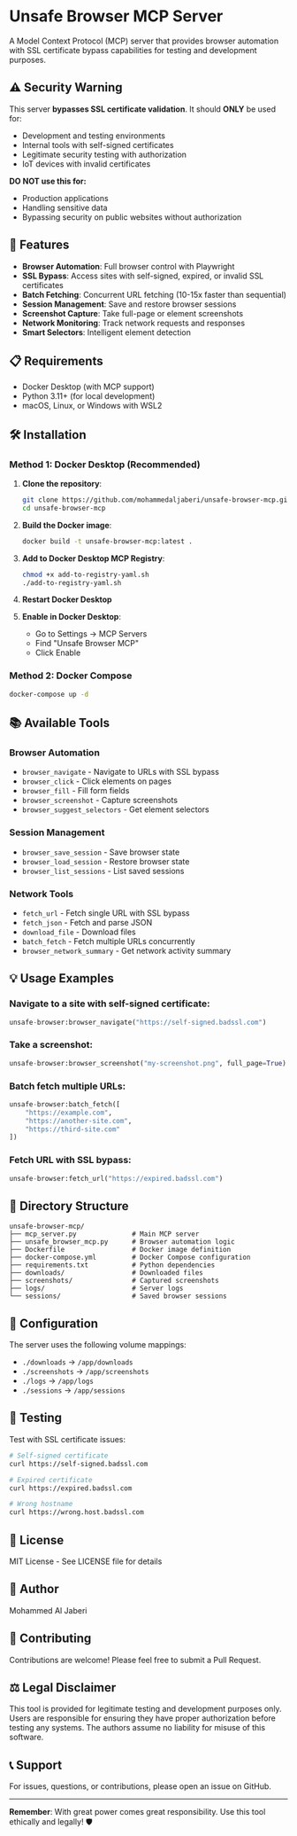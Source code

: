 # Unsafe Browser MCP Server

A Model Context Protocol (MCP) server that provides browser automation with SSL certificate bypass capabilities for testing and development purposes.

## ⚠️ Security Warning

This server **bypasses SSL certificate validation**. It should **ONLY** be used for:
- Development and testing environments
- Internal tools with self-signed certificates
- Legitimate security testing with authorization
- IoT devices with invalid certificates

**DO NOT use this for:**
- Production applications
- Handling sensitive data
- Bypassing security on public websites without authorization

## 🚀 Features

- **Browser Automation**: Full browser control with Playwright
- **SSL Bypass**: Access sites with self-signed, expired, or invalid SSL certificates
- **Batch Fetching**: Concurrent URL fetching (10-15x faster than sequential)
- **Session Management**: Save and restore browser sessions
- **Screenshot Capture**: Take full-page or element screenshots
- **Network Monitoring**: Track network requests and responses
- **Smart Selectors**: Intelligent element detection

## 📋 Requirements

- Docker Desktop (with MCP support)
- Python 3.11+ (for local development)
- macOS, Linux, or Windows with WSL2

## 🛠️ Installation

### Method 1: Docker Desktop (Recommended)

1. **Clone the repository**:
   ```bash
   git clone https://github.com/mohammedaljaberi/unsafe-browser-mcp.git
   cd unsafe-browser-mcp
   ```

2. **Build the Docker image**:
   ```bash
   docker build -t unsafe-browser-mcp:latest .
   ```

3. **Add to Docker Desktop MCP Registry**:
   ```bash
   chmod +x add-to-registry-yaml.sh
   ./add-to-registry-yaml.sh
   ```

4. **Restart Docker Desktop**

5. **Enable in Docker Desktop**:
   - Go to Settings → MCP Servers
   - Find "Unsafe Browser MCP"
   - Click Enable

### Method 2: Docker Compose

```bash
docker-compose up -d
```

## 📚 Available Tools

### Browser Automation
- `browser_navigate` - Navigate to URLs with SSL bypass
- `browser_click` - Click elements on pages
- `browser_fill` - Fill form fields
- `browser_screenshot` - Capture screenshots
- `browser_suggest_selectors` - Get element selectors

### Session Management
- `browser_save_session` - Save browser state
- `browser_load_session` - Restore browser state
- `browser_list_sessions` - List saved sessions

### Network Tools
- `fetch_url` - Fetch single URL with SSL bypass
- `fetch_json` - Fetch and parse JSON
- `download_file` - Download files
- `batch_fetch` - Fetch multiple URLs concurrently
- `browser_network_summary` - Get network activity summary

## 💡 Usage Examples

### Navigate to a site with self-signed certificate:
```python
unsafe-browser:browser_navigate("https://self-signed.badssl.com")
```

### Take a screenshot:
```python
unsafe-browser:browser_screenshot("my-screenshot.png", full_page=True)
```

### Batch fetch multiple URLs:
```python
unsafe-browser:batch_fetch([
    "https://example.com",
    "https://another-site.com",
    "https://third-site.com"
])
```

### Fetch URL with SSL bypass:
```python
unsafe-browser:fetch_url("https://expired.badssl.com")
```

## 📂 Directory Structure

```
unsafe-browser-mcp/
├── mcp_server.py              # Main MCP server
├── unsafe_browser_mcp.py      # Browser automation logic
├── Dockerfile                 # Docker image definition
├── docker-compose.yml         # Docker Compose configuration
├── requirements.txt           # Python dependencies
├── downloads/                 # Downloaded files
├── screenshots/               # Captured screenshots
├── logs/                      # Server logs
└── sessions/                  # Saved browser sessions
```

## 🔧 Configuration

The server uses the following volume mappings:
- `./downloads` → `/app/downloads`
- `./screenshots` → `/app/screenshots`
- `./logs` → `/app/logs`
- `./sessions` → `/app/sessions`

## 🧪 Testing

Test with SSL certificate issues:

```bash
# Self-signed certificate
curl https://self-signed.badssl.com

# Expired certificate
curl https://expired.badssl.com

# Wrong hostname
curl https://wrong.host.badssl.com
```

## 📝 License

MIT License - See LICENSE file for details

## 👤 Author

Mohammed Al Jaberi

## 🤝 Contributing

Contributions are welcome! Please feel free to submit a Pull Request.

## ⚖️ Legal Disclaimer

This tool is provided for legitimate testing and development purposes only. Users are responsible for ensuring they have proper authorization before testing any systems. The authors assume no liability for misuse of this software.

## 📞 Support

For issues, questions, or contributions, please open an issue on GitHub.

---

**Remember**: With great power comes great responsibility. Use this tool ethically and legally! 🛡️
